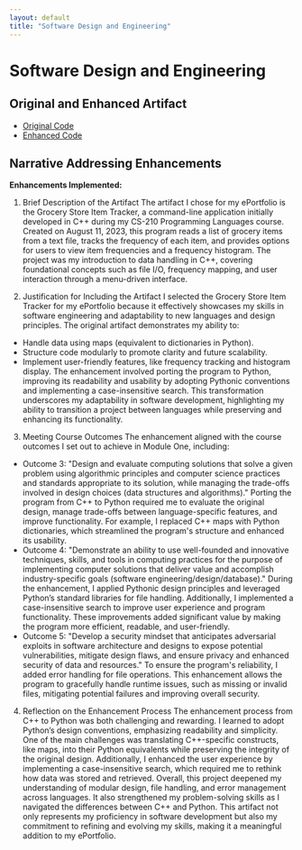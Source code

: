 ```yaml
---
layout: default
title: "Software Design and Engineering"
---
```


# Software Design and Engineering

## Original and Enhanced Artifact
- [Original Code](../GroceryTrackerOriginal/)
- [Enhanced Code](../EnhancedGroceryItemTRacker/)

## Narrative Addressing Enhancements
**Enhancements Implemented:**  
1. Brief Description of the Artifact
The artifact I chose for my ePortfolio is the Grocery Store Item Tracker, a command-line application initially developed in C++ during my CS-210 Programming Languages course. Created on August 11, 2023, this program reads a list of grocery items from a text file, tracks the frequency of each item, and provides options for users to view item frequencies and a frequency histogram. The project was my introduction to data handling in C++, covering foundational concepts such as file I/O, frequency mapping, and user interaction through a menu-driven interface.

2. Justification for Including the Artifact
I selected the Grocery Store Item Tracker for my ePortfolio because it effectively showcases my skills in software engineering and adaptability to new languages and design principles. The original artifact demonstrates my ability to:
- Handle data using maps (equivalent to dictionaries in Python).
- Structure code modularly to promote clarity and future scalability.
- Implement user-friendly features, like frequency tracking and histogram display.
The enhancement involved porting the program to Python, improving its readability and usability by adopting Pythonic conventions and implementing a case-insensitive search. This transformation underscores my adaptability in software development, highlighting my ability to transition a project between languages while preserving and enhancing its functionality.

3. Meeting Course Outcomes
The enhancement aligned with the course outcomes I set out to achieve in Module One, including:
- Outcome 3:
"Design and evaluate computing solutions that solve a given problem using algorithmic principles and computer science practices and standards appropriate to its solution, while managing the trade-offs involved in design choices (data structures and algorithms)."
Porting the program from C++ to Python required me to evaluate the original design, manage trade-offs between language-specific features, and improve functionality. For example, I replaced C++ maps with Python dictionaries, which streamlined the program's structure and enhanced its usability.
- Outcome 4:
"Demonstrate an ability to use well-founded and innovative techniques, skills, and tools in computing practices for the purpose of implementing computer solutions that deliver value and accomplish industry-specific goals (software engineering/design/database)."
During the enhancement, I applied Pythonic design principles and leveraged Python’s standard libraries for file handling. Additionally, I implemented a case-insensitive search to improve user experience and program functionality. These improvements added significant value by making the program more efficient, readable, and user-friendly.
- Outcome 5:
"Develop a security mindset that anticipates adversarial exploits in software architecture and designs to expose potential vulnerabilities, mitigate design flaws, and ensure privacy and enhanced security of data and resources."
To ensure the program's reliability, I added error handling for file operations. This enhancement allows the program to gracefully handle runtime issues, such as missing or invalid files, mitigating potential failures and improving overall security.


4. Reflection on the Enhancement Process
The enhancement process from C++ to Python was both challenging and rewarding. I learned to adopt Python’s design conventions, emphasizing readability and simplicity. One of the main challenges was translating C++-specific constructs, like maps, into their Python equivalents while preserving the integrity of the original design. Additionally, I enhanced the user experience by implementing a case-insensitive search, which required me to rethink how data was stored and retrieved.
Overall, this project deepened my understanding of modular design, file handling, and error management across languages. It also strengthened my problem-solving skills as I navigated the differences between C++ and Python. This artifact not only represents my proficiency in software development but also my commitment to refining and evolving my skills, making it a meaningful addition to my ePortfolio.



